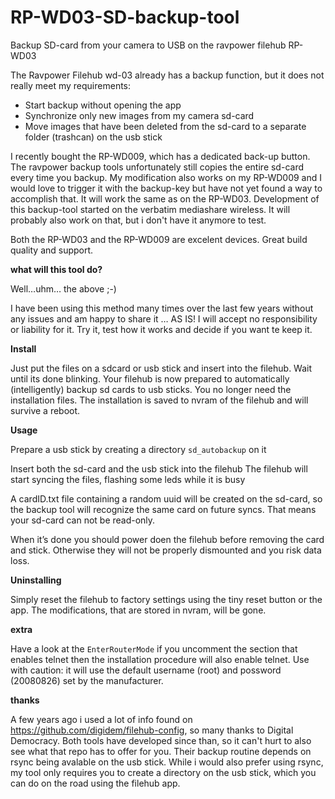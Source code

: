 # RP-WD03-SD-backup-tool

Backup SD-card from your camera to USB on the ravpower filehub RP-WD03

The Ravpower Filehub wd-03 already has a backup function, but it does not really meet my requirements:

- Start backup without opening the app
- Synchronize only new images from my camera sd-card
- Move images that have been deleted from the sd-card to a separate folder (trashcan) on the usb stick

I recently bought the RP-WD009, which has a dedicated back-up button. The ravpower backup tools unfortunately still copies the entire sd-card every time you backup. My modification also works on my RP-WD009 and I would love to trigger it with the backup-key but have not yet found a way to accomplish that. It will work the same as on the RP-WD03.
Development of this backup-tool started on the verbatim mediashare wireless. It will probably also work on that, but i don't have it anymore to test.

Both the RP-WD03 and the RP-WD009 are excelent devices. Great build quality and support. 

**what will this tool do?**

Well…uhm… the above ;-)

I have been using this method many times over the last few years without any issues and am happy to share it … AS IS! I will accept no responsibility or liability for it. Try it, test how it works and decide if you want te keep it.

**Install**

Just put the files on a sdcard or usb stick and insert into the filehub. Wait until its done blinking.
Your filehub is now prepared to automatically (intelligently) backup sd cards to usb sticks. You no longer need the installation files. The installation is saved to nvram of the filehub and will survive a reboot.

**Usage**

Prepare a usb stick by creating a directory `sd_autobackup` on it

Insert both the sd-card and the usb stick into the filehub
The filehub will start syncing the files, flashing some leds while it is busy

A cardID.txt file containing a random uuid will be created on the sd-card, so the backup tool will recognize the same card on future syncs. That means your sd-card can not be read-only.

When it’s done you should power doen the filehub before removing the card and stick. Otherwise they will not be properly dismounted and you risk data loss.

**Uninstalling**

Simply reset the filehub to factory settings using the tiny reset button or the app. The modifications, that are stored in nvram, will be gone.

**extra**

Have a look at the `EnterRouterMode` if you uncomment the section that enables telnet then the installation procedure will also enable telnet. Use with caution: it will use the default username (root) and possword (20080826) set by the manufacturer.

**thanks**

A few years ago i used a lot of info found on https://github.com/digidem/filehub-config, so many thanks to Digital Democracy. Both tools have developed since than, so it can't hurt to also see what that repo has to offer for you. Their backup routine depends on rsync being avalable on the usb stick. While i would also prefer using rsync, my tool only requires you to create a directory on the usb stick, which you can do on the road using the filehub app.
